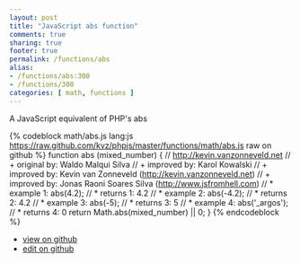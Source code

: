 ```yaml
---
layout: post
title: "JavaScript abs function"
comments: true
sharing: true
footer: true
permalink: /functions/abs
alias:
- /functions/abs:300
- /functions/300
categories: [ math, functions ]
---
```

A JavaScript equivalent of PHP's abs
<!-- more -->
{% codeblock math/abs.js lang:js https://raw.github.com/kvz/phpjs/master/functions/math/abs.js raw on github %}
function abs (mixed_number) {
    // http://kevin.vanzonneveld.net
    // +   original by: Waldo Malqui Silva
    // +   improved by: Karol Kowalski
    // +   improved by: Kevin van Zonneveld (http://kevin.vanzonneveld.net)
    // +   improved by: Jonas Raoni Soares Silva (http://www.jsfromhell.com)
    // *     example 1: abs(4.2);
    // *     returns 1: 4.2
    // *     example 2: abs(-4.2);
    // *     returns 2: 4.2
    // *     example 3: abs(-5);
    // *     returns 3: 5
    // *     example 4: abs('_argos');
    // *     returns 4: 0
    return Math.abs(mixed_number) || 0;
}
{% endcodeblock %}
<ul>
 <li><a href="https://github.com/kvz/phpjs/blob/master/functions/math/abs.js">view on github</a></li>
 <li><a href="https://github.com/kvz/phpjs/edit/master/functions/math/abs.js">edit on github</a></li>
</ul>
